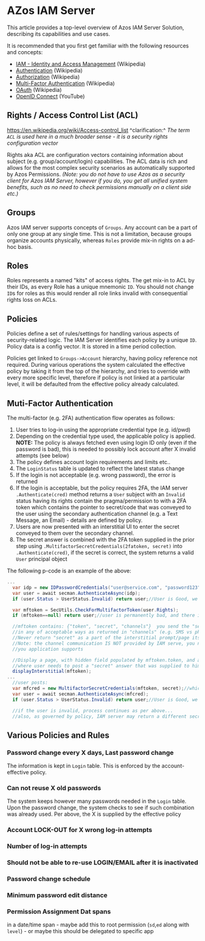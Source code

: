 ﻿# AZos IAM Server

This article provides a top-level overview of Azos IAM Server Solution, describing its capabilities and use cases.

It is recommended that you first get familiar with the following resources and concepts:
- [IAM - Identity and Access Management](https://en.wikipedia.org/wiki/Identity_management) (Wikipedia)
- [Authentication](https://en.wikipedia.org/wiki/Authentication) (Wikipedia)
- [Authorization](https://en.wikipedia.org/wiki/Authorization) (Wikipedia)
- [Multi-Factor Authentication](https://en.wikipedia.org/wiki/Multi-factor_authentication) (Wikipedia)
- [OAuth](https://en.wikipedia.org/wiki/OAuth) (Wikipedia)
- [OpenID Connect](https://youtu.be/WVCzv50BslE) (YouTube)


## Rights / Access Control List (ACL)
https://en.wikipedia.org/wiki/Access-control_list
^clarification:^ *The term `ACL` is used here in a much broader sense - it is a security rights configuration vector*

Rights aka ACL are configuration vectors containing information about subject (e.g. group/account/login) capabilities.
The ACL data is rich and allows for the most complex security scenarios as automatically supported by Azos Permissions.
*(Note: you do not have to use Azos as a security client for Azos IAM Server, however if you do, you get all unified 
system benefits, such as no need to check permissions manually on a client side etc.)*

## Groups
Azos IAM server supports concepts of `Groups`. Any account can be a part of only one group at any single time.
This is not a limitation, because groups organize accounts physically, whereas `Roles` provide mix-in rights on a ad-hoc basis.

## Roles
Roles represents a named "kits" of access rights. The get mix-in to ACL by their IDs, as every Role has a unique mnemonic `ID`.
You should not change `ID`s for roles as this would render all role links invalid with consequential rights loss on ACLs.


## Policies
Policies define a set of rules/settings for handling various aspects of security-related logic.
The IAM Server identifies each policy by a unique `ID`. Policy data is a config vector. It is stored in a time period collection.

Policies get linked to `Groups->Account` hierarchy, having policy reference not required. 
During various operations the system calculated the effective policy by taking it from the top of the hierarchy, and
tries to override with every more specific level, therefore if policy is not linked at a particular level, it will be defaulted from
the effective policy already calculated.


## Muti-Factor Authentication
The multi-factor (e.g. 2FA) authentication flow operates as follows:
1. User tries to log-in using the appropriate credential type (e.g. id/pwd)
2. Depending on the credential type used, the applicable policy is applied. 
 **NOTE:** The policy is always fetched even using login ID only (even if the password is bad), this is
 needed to possibly lock account after X invalid attempts (see below)
3. The policy defines account login requirements and limits etc..
4. The `LoginStatus` table is updated to reflect the latest status change
5. If the login is not acceptable (e.g. wrong password), the error is returned
6. If the login is acceptable, but the policy requires 2FA, the IAM server `.Authenticate(cred)` method
 returns a `User` subject with an `Invalid` status having its rights contain the pragma/permission
 to with a 2FA token which contains the pointer to secret/code that was conveyed to the user using the secondary
 authentication channel (e.g. a Text Message, an Email) - details are defined by policy.
7. Users are now presented with an interstitial UI to enter the secret conveyed to them over the secondary channel.
8. The secret answer is combined with the 2FA token supplied in the prior step using `.MultifactorSecretCredentials(2fatoken, secret)`
  into `.Authenticate(cred)`, if the secret is correct, the system returns a valid `User` principal object 

The following p-code is an example of the above:
```csharp
...
  var idp = new IDPasswordCredentials("user@service.com", "password123");//taken from the original login form POST
  var user = await secman.AuthenticateAsync(idp);
  if (user.Status > UserStatus.Invalid) return user;//User is Good, we are done

  var mftoken = SecUtils.CheckForMultifactorToken(user.Rights);
  if (mftoken==null) return user;//user is permanently bad, and there is nothing else we can do, just return bad user

  //mftoken contains: {"token", "secret", "channels"}  you send the "secret" to the user
  //in any of acceptable ways as returned in "channels" (e.g. SMS vs phone).
  //Never return "secret" as a part of the interstitial prompt/page itself!!!
  //Note: the channel communication IS NOT provided by IAM serve, you need to use whatever messaging infrastructure
  //you application supports

  //Display a page, with hidden field populated by mftoken.token, and a text field
  //where user needs to post a "secret" answer that was supplied to him over the 2nd channel (e.g. SMS)
  displayInterstitial(mftoken);
...
  //user posts:
  var mfcred = new MultifactorSecretCredentials(mftoken, secret);//which came from HTTP POST
  var user = await secman.AuthenticateAsync(mfcred);
  if (user.Status > UserStatus.Invalid) return user;//User is Good, we have successfully passed 2FA

  //if the user is invalid, process continues as per above...
  //also, as governed by policy, IAM server may return a different secret that you would need to send on a different channel
```

## Various Policies and Rules

###  Password change every X days, Last password change
The information is kept in `Login` table.
This is enforced by the account-effective policy.


### Can not reuse X old passwords
The system keeps however many passwords needed in the `Login` table. Upon the password change, the system checks to see if such 
combination was already used. Per above, the X is supplied by the effective policy

### Account LOCK-OUT for  X wrong log-in attempts
###   Number of log-in attempts

### Should not be able to re-use LOGIN/EMAIL after it is inactivated
### Password change schedule
### Minimum password edit distance

### Permission Assignment Dat spans
in a date/time span - maybe add this to root permission (`sd`,`ed` along with `level`) -
   or maybe this should be delegated to specific app




